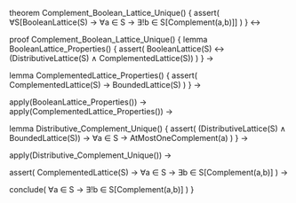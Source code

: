 theorem Complement_Boolean_Lattice_Unique() {
  assert(
    ∀S[BooleanLattice(S) → 
      ∀a ∈ S → ∃!b ∈ S[Complement(a,b)]]
  )
} ↔

proof Complement_Boolean_Lattice_Unique() {
  lemma BooleanLattice_Properties() {
    assert(
      BooleanLattice(S) ↔ 
      (DistributiveLattice(S) ∧ ComplementedLattice(S))
    )
  } →
  
  lemma ComplementedLattice_Properties() {
    assert(
      ComplementedLattice(S) → BoundedLattice(S)
    )
  } →
  
  apply(BooleanLattice_Properties()) →
  apply(ComplementedLattice_Properties()) →
  
  lemma Distributive_Complement_Unique() {
    assert(
      (DistributiveLattice(S) ∧ BoundedLattice(S)) → 
      ∀a ∈ S → AtMostOneComplement(a)
    )
  } →
  
  apply(Distributive_Complement_Unique()) →
  
  assert(
    ComplementedLattice(S) → 
    ∀a ∈ S → ∃b ∈ S[Complement(a,b)]
  ) →
  
  conclude(
    ∀a ∈ S → ∃!b ∈ S[Complement(a,b)]
  )
}